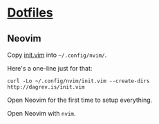 # [Dotfiles](https://github.com/daGrevis/Dotfiles)

## Neovim

Copy [init.vim](http://dagrev.is/init.vim) into `~/.config/nvim/`.

Here's a one-line just for that:

    curl -Lo ~/.config/nvim/init.vim --create-dirs http://dagrev.is/init.vim

Open Neovim for the first time to setup everything.

Open Neovim with `nvim`.
